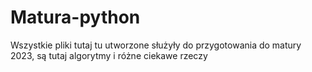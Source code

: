 # Matura-python
Wszystkie pliki tutaj tu utworzone służyły do przygotowania do matury 2023, są tutaj algorytmy i różne ciekawe rzeczy
